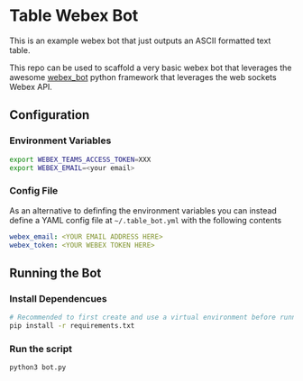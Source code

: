 # Table Webex Bot

This is an example webex bot that just outputs an ASCII formatted text table. 

This repo can be used to scaffold a very basic webex bot that leverages the awesome [webex_bot](https://github.com/fbradyirl/webex_bot) python framework that leverages the web sockets Webex API.
## Configuration

### Environment Variables

```sh
export WEBEX_TEAMS_ACCESS_TOKEN=XXX
export WEBEX_EMAIL=<your email>
```
### Config File

As an alternative to definfing the environment variables you can instead
define a YAML config file at `~/.table_bot.yml` with the following contents

```yaml
webex_email: <YOUR EMAIL ADDRESS HERE>
webex_token: <YOUR WEBEX TOKEN HERE>

```
## Running the Bot

### Install Dependencues

```sh
# Recommended to first create and use a virtual environment before running the following:
pip install -r requirements.txt
```

### Run the script

```
python3 bot.py
```

